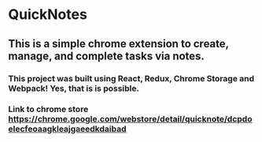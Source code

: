 # QuickNotes
## This is a simple chrome extension to create, manage, and complete tasks via notes.

### This project was built using React, Redux, Chrome Storage and Webpack! Yes, that is is possible. 
### Link to chrome store https://chrome.google.com/webstore/detail/quicknote/dcpdoelecfeoaagkleajgaeedkdaibad
<!-- ![Link to Screenshot](./src/assets/ss.jpg) -->
